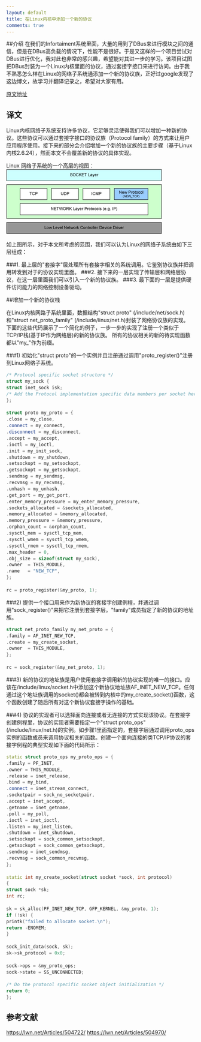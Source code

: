 ```yaml
---
layout: default
title: 在Linux内核中添加一个新的协议
comments: true
---
```

##介绍
在我们的Infortaiment系统里面，大量的用到了DBus来进行模块之间的通信，但是在DBus高负载的情况下，性能不是很好。于是又这样的一个项目尝试对DBus进行优化，我对此也非常的感兴趣，希望能对其进一步的学习。该项目试图把DBus封装为一个Linux内核里面的协议，通过套接字接口来进行访问。由于我不熟悉怎么样在Linux的网络子系统通添加一个新的协议族，正好过google发现了这边博文，故学习并翻译记录之，希望对大家有用。

[原文地址](https://linuxwarrior.wordpress.com/2008/12/02/add-a-new-protocol-to-linux-kernel/)

## 译文
Linux内核网络子系统支持许多协议，它足够灵活使得我们可以增加一种新的协议。这些协议可以通过套接字接口的协议族（Protocol
family）的方式来让用户应用程序使用。接下来的部分会介绍增加一个新的协议族的主要步骤（基于Linux内核2.6.24），然而本文不会覆盖新的协议的具体实现。

Linux 网络子系统的一个高层的视图：
![high-level-architecture](../images/socket1.jpg)

如上图所示，对于本文所考虑的范围，我们可以认为Linux的网络子系统由如下三层组成：

###1. 最上层的"套接字"层处理所有套接字相关的系统调用。它鉴别协议族并把调用转发到对于的协议实现里面。
###2. 接下来的一层实现了传输层和网络层协议，在这一层里面我们可以引入一个新的协议族。
###3. 最下面的一层是提供硬件访问能力的网络控制设备驱动。

##增加一个新的协议栈

在Linux内核网路子系统里面，数据结构"struct proto" (/include/net/sock.h)和"struct net_proto_family" (/include/linux/net.h)封装了网络协议族的实现。 下面的这些代码展示了一个简化的例子，一步一步的实现了注册一个类似于TCP/IP栈(基于IP作为网络层)的新的协议族。 所有的协议相关的新的待实现函数都以"my_"作为前缀。

###1) 初始化"struct
proto"的一个实例并且注册通过调用"proto_register()"注册到Linux网络子系统。

``` cpp
/* Protocol specific socket structure */
struct my_sock {
struct inet_sock isk;
/* Add the Protocol implementation specific data members per socket here from here on */
};

struct proto my_proto = {
.close = my_close,
.connect = my_connect,
.disconnect = my_disconnect,
.accept = my_accept,
.ioctl = my_ioctl,
.init = my_init_sock,
.shutdown = my_shutdown,
.setsockopt = my_setsockopt,
.getsockopt = my_getsockopt,
.sendmsg = my_sendmsg,
.recvmsg = my_recvmsg,
.unhash = my_unhash,
.get_port = my_get_port,
.enter_memory_pressure = my_enter_memory_pressure,
.sockets_allocated = &sockets_allocated,
.memory_allocated = &memory_allocated,
.memory_pressure = &memory_pressure,
.orphan_count = &orphan_count,
.sysctl_mem = sysctl_tcp_mem,
.sysctl_wmem = sysctl_tcp_wmem,
.sysctl_rmem = sysctl_tcp_rmem,
.max_header = 0,
.obj_size = sizeof(struct my_sock),
.owner	= THIS_MODULE,
.name	= "NEW_TCP",
};

rc = proto_register(&my_proto, 1);
```

###2) 提供一个接口用来作为新协议的套接字创建例程，并通过调用"sock_register()"来把它注册到套接字层。"family"成员指定了新的协议的地址族。

``` cpp
struct net_proto_family my_net_proto = {
.family = AF_INET_NEW_TCP,
.create = my_create_socket,
.owner	= THIS_MODULE,
};

rc = sock_register(&my_net_proto, 1);
```

###3) 新的协议的地址族是用户使用套接字调用新的协议实现的唯一的接口。应该在/include/linux/socket.h中添加这个新协议地址族AF_INET_NEW_TCP。任何通过这个地址族调用的socket()都会被转到内核中的my_create_socket()函数，这个函数创建了随后所有对这个新协议套接字操作的基础。

###4) 协议的实现者可以选择面向连接或者无连接的方式实现该协议。在套接字创建例程里，协议的实现者需要指定一个"struct proto_ops"
(/include/linux/net.h)的实例。如步骤1里面指定的，套接字层通过调用proto_ops实例的函数成员来调用协议相关的函数。创建一个面向连接的类TCP/IP协议的套接字例程的典型实现如下面的代码所示：

```cpp
static struct proto_ops my_proto_ops = {
.family = PF_INET,
.owner = THIS_MODULE,
.release = inet_release,
.bind = my_bind,
.connect = inet_stream_connect,
.socketpair = sock_no_socketpair,
.accept = inet_accept,
.getname = inet_getname,
.poll = my_poll,
.ioctl = inet_ioctl,
.listen = my_inet_listen,
.shutdown = inet_shutdown,
.setsockopt = sock_common_setsockopt,
.getsockopt = sock_common_getsockopt,
.sendmsg = inet_sendmsg,
.recvmsg = sock_common_recvmsg,
};

static int my_create_socket(struct socket *sock, int protocol)
{
struct sock *sk;
int rc;

sk = sk_alloc(PF_INET_NEW_TCP, GFP_KERNEL, &my_proto, 1);
if (!sk) {
printk("failed to allocate socket.\n");
return -ENOMEM;
}

sock_init_data(sock, sk);
sk->sk_protocol = 0x0;

sock->ops = &my_proto_ops;
sock->state = SS_UNCONNECTED;

/* Do the protocol specific socket object initialization */
return 0;
};
```

## 参考文献
https://lwn.net/Articles/504722/
https://lwn.net/Articles/504970/

